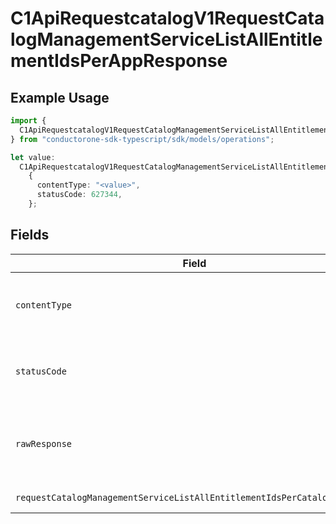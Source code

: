 # C1ApiRequestcatalogV1RequestCatalogManagementServiceListAllEntitlementIdsPerAppResponse

## Example Usage

```typescript
import {
  C1ApiRequestcatalogV1RequestCatalogManagementServiceListAllEntitlementIdsPerAppResponse,
} from "conductorone-sdk-typescript/sdk/models/operations";

let value:
  C1ApiRequestcatalogV1RequestCatalogManagementServiceListAllEntitlementIdsPerAppResponse =
    {
      contentType: "<value>",
      statusCode: 627344,
    };
```

## Fields

| Field                                                                                                                                                                                 | Type                                                                                                                                                                                  | Required                                                                                                                                                                              | Description                                                                                                                                                                           |
| ------------------------------------------------------------------------------------------------------------------------------------------------------------------------------------- | ------------------------------------------------------------------------------------------------------------------------------------------------------------------------------------- | ------------------------------------------------------------------------------------------------------------------------------------------------------------------------------------- | ------------------------------------------------------------------------------------------------------------------------------------------------------------------------------------- |
| `contentType`                                                                                                                                                                         | *string*                                                                                                                                                                              | :heavy_check_mark:                                                                                                                                                                    | HTTP response content type for this operation                                                                                                                                         |
| `statusCode`                                                                                                                                                                          | *number*                                                                                                                                                                              | :heavy_check_mark:                                                                                                                                                                    | HTTP response status code for this operation                                                                                                                                          |
| `rawResponse`                                                                                                                                                                         | [Response](https://developer.mozilla.org/en-US/docs/Web/API/Response)                                                                                                                 | :heavy_check_mark:                                                                                                                                                                    | Raw HTTP response; suitable for custom response parsing                                                                                                                               |
| `requestCatalogManagementServiceListAllEntitlementIdsPerCatalogResponse`                                                                                                              | [shared.RequestCatalogManagementServiceListAllEntitlementIdsPerCatalogResponse](../../../sdk/models/shared/requestcatalogmanagementservicelistallentitlementidspercatalogresponse.md) | :heavy_minus_sign:                                                                                                                                                                    | Successful response                                                                                                                                                                   |